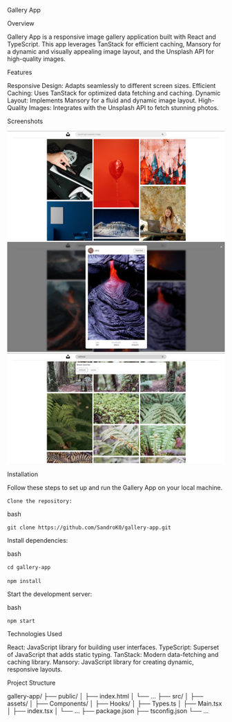 Gallery App

Overview

Gallery App is a responsive image gallery application built with React and TypeScript. This app leverages TanStack for efficient caching, Mansory for a dynamic and visually appealing image layout, and the Unsplash API for high-quality images.

Features

Responsive Design: Adapts seamlessly to different screen sizes.
Efficient Caching: Uses TanStack for optimized data fetching and caching.
Dynamic Layout: Implements Mansory for a fluid and dynamic image layout.
High-Quality Images: Integrates with the Unsplash API to fetch stunning photos.


Screenshots

![Screenshot 1](./screenshot1.png)
![Screenshot 2](./screenshot2.png)
![Screenshot 3](./screenshot3.png)


Installation

Follow these steps to set up and run the Gallery App on your local machine.

    Clone the repository:

bash

    git clone https://github.com/SandroK0/gallery-app.git


Install dependencies:

bash

    cd gallery-app
    
    npm install

Start the development server:

bash

    npm start

Technologies Used

React: JavaScript library for building user interfaces.
TypeScript: Superset of JavaScript that adds static typing.
TanStack: Modern data-fetching and caching library.
Mansory: JavaScript library for creating dynamic, responsive layouts.

Project Structure

gallery-app/
├── public/
│   ├── index.html
│   └── ...
├── src/
│   ├── assets/
│   ├── Components/
│   ├── Hooks/
│   ├── Types.ts
│   ├── Main.tsx
│   ├── index.tsx
│   └── ...
├── package.json
├── tsconfig.json
└── ...
